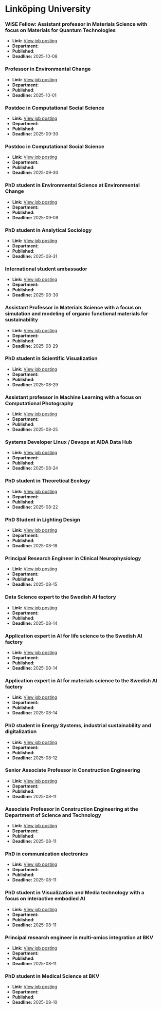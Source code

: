 # Linköping University

### WISE Fellow: Assistant professor in Materials Science with focus on Materials for Quantum Technologies
- **Link:** [View job posting](https://liu.se/en/work-at-liu/vacancies/27157)
- **Department:** 
- **Published:** 
- **Deadline:** 2025-10-06

### Professor in Environmental Change
- **Link:** [View job posting](https://liu.se/en/work-at-liu/vacancies/27140)
- **Department:** 
- **Published:** 
- **Deadline:** 2025-10-01

### Postdoc in Computational Social Science
- **Link:** [View job posting](https://liu.se/en/work-at-liu/vacancies/27207)
- **Department:** 
- **Published:** 
- **Deadline:** 2025-09-30

### Postdoc in Computational Social Science
- **Link:** [View job posting](https://liu.se/en/work-at-liu/vacancies/27295)
- **Department:** 
- **Published:** 
- **Deadline:** 2025-09-30

### PhD student in Environmental Science at Environmental Change
- **Link:** [View job posting](https://liu.se/en/work-at-liu/vacancies/27133)
- **Department:** 
- **Published:** 
- **Deadline:** 2025-09-08

### PhD student in Analytical Sociology
- **Link:** [View job posting](https://liu.se/en/work-at-liu/vacancies/27064)
- **Department:** 
- **Published:** 
- **Deadline:** 2025-08-31

### International student ambassador
- **Link:** [View job posting](https://liu.se/en/work-at-liu/vacancies/27177)
- **Department:** 
- **Published:** 
- **Deadline:** 2025-08-30

### Assistant Professor in Materials Science with a focus on simulation and modeling of organic functional materials for sustainability
- **Link:** [View job posting](https://liu.se/en/work-at-liu/vacancies/27194)
- **Department:** 
- **Published:** 
- **Deadline:** 2025-08-29

### PhD student in Scientific Visualization
- **Link:** [View job posting](https://liu.se/en/work-at-liu/vacancies/27223)
- **Department:** 
- **Published:** 
- **Deadline:** 2025-08-29

### Assistant professor in Machine Learning with a focus on Computational Photography
- **Link:** [View job posting](https://liu.se/en/work-at-liu/vacancies/27224)
- **Department:** 
- **Published:** 
- **Deadline:** 2025-08-25

### Systems Developer Linux / Devops at AIDA Data Hub
- **Link:** [View job posting](https://liu.se/en/work-at-liu/vacancies/27193)
- **Department:** 
- **Published:** 
- **Deadline:** 2025-08-24

### PhD student in Theoretical Ecology
- **Link:** [View job posting](https://liu.se/en/work-at-liu/vacancies/27211)
- **Department:** 
- **Published:** 
- **Deadline:** 2025-08-22

### PhD Student in Lighting Design
- **Link:** [View job posting](https://liu.se/en/work-at-liu/vacancies/27176)
- **Department:** 
- **Published:** 
- **Deadline:** 2025-08-18

### Principal Research Engineer in Clinical Neurophysiology
- **Link:** [View job posting](https://liu.se/en/work-at-liu/vacancies/27305)
- **Department:** 
- **Published:** 
- **Deadline:** 2025-08-15

### Data Science expert to the Swedish AI factory
- **Link:** [View job posting](https://liu.se/en/work-at-liu/vacancies/27285)
- **Department:** 
- **Published:** 
- **Deadline:** 2025-08-14

### Application expert in AI for life science to the Swedish AI factory
- **Link:** [View job posting](https://liu.se/en/work-at-liu/vacancies/27286)
- **Department:** 
- **Published:** 
- **Deadline:** 2025-08-14

### Application expert in AI for materials science to the Swedish AI factory
- **Link:** [View job posting](https://liu.se/en/work-at-liu/vacancies/27287)
- **Department:** 
- **Published:** 
- **Deadline:** 2025-08-14

### PhD student in Energy Systems, industrial sustainability and digitalization
- **Link:** [View job posting](https://liu.se/en/work-at-liu/vacancies/27189)
- **Department:** 
- **Published:** 
- **Deadline:** 2025-08-12

### Senior Associate Professor in Construction Engineering
- **Link:** [View job posting](https://liu.se/en/work-at-liu/vacancies/26549)
- **Department:** 
- **Published:** 
- **Deadline:** 2025-08-11

### Associate Professor in Construction Engineering at the Department of Science and Technology
- **Link:** [View job posting](https://liu.se/en/work-at-liu/vacancies/26631)
- **Department:** 
- **Published:** 
- **Deadline:** 2025-08-11

### PhD in communication electronics
- **Link:** [View job posting](https://liu.se/en/work-at-liu/vacancies/27079)
- **Department:** 
- **Published:** 
- **Deadline:** 2025-08-11

### PhD student in Visualization and Media technology with a focus on interactive embodied AI
- **Link:** [View job posting](https://liu.se/en/work-at-liu/vacancies/27147)
- **Department:** 
- **Published:** 
- **Deadline:** 2025-08-11

### Principal research engineer in multi-omics integration at BKV
- **Link:** [View job posting](https://liu.se/en/work-at-liu/vacancies/27248)
- **Department:** 
- **Published:** 
- **Deadline:** 2025-08-11

### PhD student in Medical Science at BKV
- **Link:** [View job posting](https://liu.se/en/work-at-liu/vacancies/27095)
- **Department:** 
- **Published:** 
- **Deadline:** 2025-08-10

